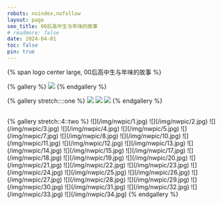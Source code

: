 ```yaml
---
robots: noindex,nofollow
layout: page
seo_title: 00后高中生与年味的故事
# readmore: false
date: 2024-04-01
toc: false
pin: true
---
```


<p>
{% span logo center large, 00后高中生与年味的故事 %}
</p>

{% gallery %}
![](/img/nwpic/35.jpg)
{% endgallery %}

{% gallery stretch::::one %}
![](/img/nwpic/9.jpg)
![](/img/nwpic/16.jpg)
![](/img/nwpic/6.jpg)
{% endgallery %}
<!-- more -->
<br>
{% gallery stretch::4::two %}
![](/img/nwpic/1.jpg)
![](/img/nwpic/2.jpg)
![](/img/nwpic/3.jpg)
![](/img/nwpic/4.jpg)
![](/img/nwpic/5.jpg)
![](/img/nwpic/7.jpg)
![](/img/nwpic/8.jpg)
![](/img/nwpic/10.jpg)
![](/img/nwpic/11.jpg)
![](/img/nwpic/12.jpg)
![](/img/nwpic/13.jpg)
![](/img/nwpic/14.jpg)
![](/img/nwpic/15.jpg)
![](/img/nwpic/17.jpg)
![](/img/nwpic/18.jpg)
![](/img/nwpic/19.jpg)
![](/img/nwpic/20.jpg)
![](/img/nwpic/21.jpg)
![](/img/nwpic/22.jpg)
![](/img/nwpic/23.jpg)
![](/img/nwpic/24.jpg)
![](/img/nwpic/25.jpg)
![](/img/nwpic/26.jpg)
![](/img/nwpic/27.jpg)
![](/img/nwpic/28.jpg)
![](/img/nwpic/29.jpg)
![](/img/nwpic/30.jpg)
![](/img/nwpic/31.jpg)
![](/img/nwpic/32.jpg)
![](/img/nwpic/33.jpg)
![](/img/nwpic/34.jpg)
{% endgallery %}